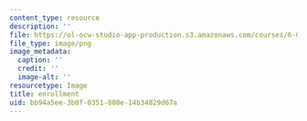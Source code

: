 ```yaml
---
content_type: resource
description: ''
file: https://ol-ocw-studio-app-production.s3.amazonaws.com/courses/6-034-artificial-intelligence-fall-2010/bb94a5ee3b0f0351808e14b34829d67a_300-approx.png
file_type: image/png
image_metadata:
  caption: ''
  credit: ''
  image-alt: ''
resourcetype: Image
title: enrollment
uid: bb94a5ee-3b0f-0351-808e-14b34829d67a
---
```

